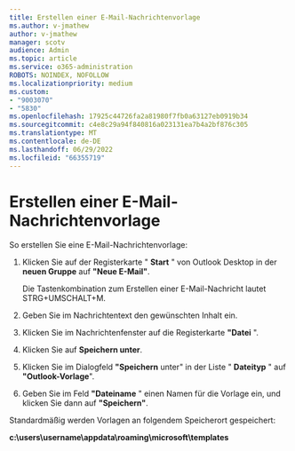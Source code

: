 ```yaml
---
title: Erstellen einer E-Mail-Nachrichtenvorlage
ms.author: v-jmathew
author: v-jmathew
manager: scotv
audience: Admin
ms.topic: article
ms.service: o365-administration
ROBOTS: NOINDEX, NOFOLLOW
ms.localizationpriority: medium
ms.custom:
- "9003070"
- "5830"
ms.openlocfilehash: 17925c44726fa2a81980f7fb0a63127eb0919b34
ms.sourcegitcommit: c4e8c29a94f840816a023131ea7b4a2bf876c305
ms.translationtype: MT
ms.contentlocale: de-DE
ms.lasthandoff: 06/29/2022
ms.locfileid: "66355719"
---
```

# <a name="create-an-email-message-template"></a>Erstellen einer E-Mail-Nachrichtenvorlage

So erstellen Sie eine E-Mail-Nachrichtenvorlage:

1. Klicken Sie auf der Registerkarte " **Start** " von Outlook Desktop in der **neuen Gruppe** auf **"Neue E-Mail"**.

    Die Tastenkombination zum Erstellen einer E-Mail-Nachricht lautet STRG+UMSCHALT+M.

2. Geben Sie im Nachrichtentext den gewünschten Inhalt ein.
3. Klicken Sie im Nachrichtenfenster auf die Registerkarte **"Datei** ".
4. Klicken Sie auf **Speichern unter**.
5. Klicken Sie im Dialogfeld **"Speichern** unter" in der Liste " **Dateityp** " auf **"Outlook-Vorlage**".
6. Geben Sie im Feld **"Dateiname** " einen Namen für die Vorlage ein, und klicken Sie dann auf **"Speichern"**.

Standardmäßig werden Vorlagen an folgendem Speicherort gespeichert:

**c:\users\username\appdata\roaming\microsoft\templates**
